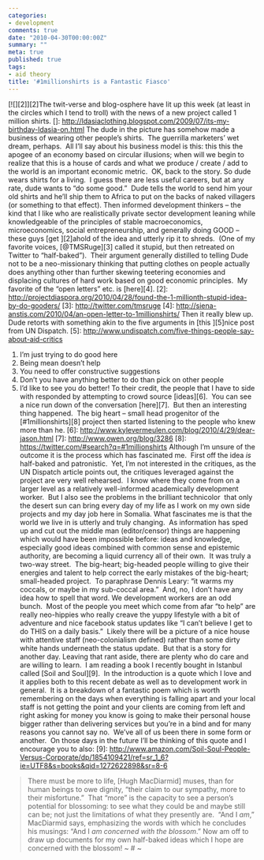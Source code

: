 ```yaml
---
categories:
- development
comments: true
date: "2010-04-30T00:00:00Z"
summary: ""
meta: true
published: true
tags:
- aid theory
title: '#1millionshirts is a Fantastic Fiasco'
---
```


[![][2]][2]The twit-verse and blog-osphere have lit up this week (at least in the circles which I tend to troll) with the news of a new project called 1 million shirts.
 []: http://ldasiaclothing.blogspot.com/2009/07/its-my-birthday-ldasia-on.html
The dude in the picture has somehow made a business of wearing other people’s shirts.  The guerrilla marketers’ wet dream, perhaps.  All I’ll say about his business model is this: this this the apogee of an economy based on circular illusions; when will we begin to realize that this is a house of cards and what we produce / create / add to the world is an important economic metric.  OK, back to the story.
So dude wears shirts for a living.  I guess there are less useful careers, but at any rate, dude wants to “do some good.”  Dude tells the world to send him your old shirts and he’ll ship them to Africa to put on the backs of naked villagers (or something to that effect).
Then informed development thinkers – the kind that I like who are realistically private sector development leaning while knowledgeable of the principles of stable macroeconomics, microeconomics, social entrepreneurship, and generally doing GOOD – these guys [get ][2]ahold of the idea and utterly rip it to shreds.  (One of my favorite voices, [@TMSRuge][3] called it stupid, but then retreated on Twitter to “half-baked”).  Their argument generally distilled to telling Dude not to be a neo-missionary thinking that putting clothes on people actually does anything other than further skewing teetering economies and displacing cultures of hard work based on good economic principles.  My favorite of the “open letters” etc. is [here][4].
 [2]: http://projectdiaspora.org/2010/04/28/found-the-1-millionth-stupid-idea-by-do-gooders/
 [3]: http://twitter.com/tmsruge
 [4]: http://siena-anstis.com/2010/04/an-open-letter-to-1millionshirts/
Then it really blew up.  Dude retorts with something akin to the five arguments in [this ][5]nice post from UN Dispatch.
 [5]: http://www.undispatch.com/five-things-people-say-about-aid-critics
1.  I’m just trying to do good here
2.  Being mean doesn’t help
3.  You need to offer constructive suggestions
4.  Don’t you have anything better to do than pick on other people
5.  I’d like to see you do better!
To their credit, the people that I have to side with responded by attempting to crowd source [ideas][6].  You can see a nice run down of the conversation [here][7].  But then an interesting thing happened.  The big heart – small head progenitor of the [#1millionshirts][8] project then started listening to the people who knew more than he.
 [6]: http://www.kylevermeulen.com/blog/2010/4/29/dear-jason.html
 [7]: http://www.owen.org/blog/3286
 [8]: https://twitter.com/#search?q=#1millionshirts
Although I’m unsure of the outcome it is the process which has fascinated me.  First off the idea *is* half-baked and patronistic.  Yet, I’m not interested in the critiques, as the UN Dispatch article points out, the critiques leveraged against the project are very well rehearsed.  I know where they come from on a larger level as a relatively well-informed academically development worker.  But I also see the problems in the brilliant technicolor  that only the desert sun can bring every day of my life as I work on my own side projects and my day job here in Somalia.
What fascinates me is that the world we live in is utterly and truly changing.  As information has sped up and cut out the middle man (editor/censor) things are happening which would have been impossible before: ideas and knowledge, especially good ideas combined with common sense and epistemic authority, are becoming a liquid currency all of their own.  It was truly a two-way street.  The big-heart; big-headed people willing to give their energies and talent to help correct the early mistakes of the big-heart; small-headed project.  To paraphrase Dennis Leary: “it warms my coccals, or maybe in my sub-coccal area.”  And, no, I don’t have any idea how to spell that word.
We development workers are an odd bunch.  Most of the people you meet which come from afar “to help” are really neo-hippies who really creave the yuppy lifestyle with a bit of adventure and nice facebook status updates like “I can’t believe I get to do THIS on a daily basis.”  Likely there will be a picture of a nice house with attentive staff (neo-colonialism defined) rather than some dirty white hands underneath the status update.  But that is a story for another day.
Leaving that rant aside, there are plenty who do care and are willing to learn.  I am reading a book I recently bought in Istanbul called [Soil and Soul][9].  In the introduction is a quote which I love and it applies both to this recent debate as well as to development work in general.  It is a breakdown of a fantastic poem which is worth remembering on the days when everything is falling apart and your local staff is not getting the point and your clients are coming from left and right asking for money you know is going to make their personal house bigger rather than delivering services but you’re in a bind and for many reasons you cannot say no.  We’ve all of us been there in some form or another.  On those days in the future I’ll be thinking of this quote and I encourage you to also:
 [9]: http://www.amazon.com/Soil-Soul-People-Versus-Corporate/dp/1854109421/ref=sr_1_6?ie=UTF8&s=books&qid=1272622898&sr=8-6
> There must be more to life, [Hugh MacDiarmid] muses, than for human beings to owe dignity, “their claim to our sympathy, more to their misfortune.”  That “more” is the capacity to see a person’s potential for blossoming: to see what they could be and maybe still can be; not just the limitations of what they presently are.  “And I *am*,” MacDiarmid says, emphasizing the words with which he concludes his musings: “And I *am concerned with the blossom*.”
Now am off to draw up documents for my own half-baked ideas which I hope are concerned with the blossom!
~ # ~